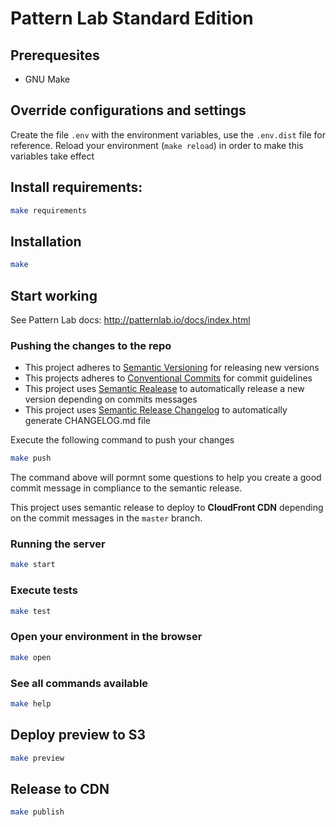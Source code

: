 Pattern Lab Standard Edition
============================

## Prerequesites

-   GNU Make

## Override configurations and settings

Create the file `.env` with the environment variables, use the `.env.dist` file for reference. Reload your environment (`make reload`) in order to make this variables take effect

## Install requirements:

```bash
make requirements
```

## Installation

```bash
make
```

## Start working

See Pattern Lab docs: <http://patternlab.io/docs/index.html>

### Pushing the changes to the repo

- This project adheres to [Semantic Versioning](https://semver.org/spec/v2.0.0.html) for releasing new versions
- This projects adheres to [Conventional Commits](https://conventionalcommits.org) for commit guidelines
- This project uses [Semantic Realease](https://semantic-release.gitbook.io/semantic-release) to automatically release a new version depending on commits messages
- This project uses [Semantic Release Changelog](https://github.com/semantic-release/changelog) to automatically generate CHANGELOG.md file

Execute the following command to push your changes

```bash
make push
```

The command above will pormnt some questions to help you create a good commit message in compliance to the semantic release.

This project uses semantic release to deploy to **CloudFront CDN** depending on the commit messages in the `master` branch.

### Running the server

```bash
make start
```

### Execute tests

```bash
make test
```

### Open your environment in the browser

```bash
make open
```

### See all commands available

```bash
make help
```

## Deploy preview to S3

```bash
make preview
```

## Release to CDN

```bash
make publish
```

